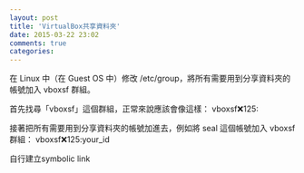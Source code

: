 ```yaml
---
layout: post
title: 'VirtualBox共享資料夾'
date: 2015-03-22 23:02
comments: true
categories: 
---
```

在 Linux 中（在 Guest OS 中）修改 /etc/group，將所有需要用到分享資料夾的帳號加入 vboxsf 群組。

首先找尋「vboxsf」這個群組，正常來說應該會像這樣：
vboxsf:x:125:

接著把所有需要用到分享資料夾的帳號加進去，例如將 seal 這個帳號加入 vboxsf 群組：
vboxsf:x:125:your_id

自行建立symbolic link